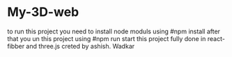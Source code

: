 # My-3D-web
to run this project you need to install node moduls using
#npm install
after that you un this project using 
#npm run start 
this project fully done in react-fibber and three.js
creted by ashish. Wadkar
